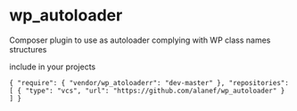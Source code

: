 # wp_autoloader
Composer plugin to use as autoloader complying with  WP class names structures


include in your projects

`{
"require": {
"vendor/wp_atoloaderr": "dev-master"
},
"repositories": [
{
"type": "vcs",
"url": "https://github.com/alanef/wp_autoloader"
}
]
}`

